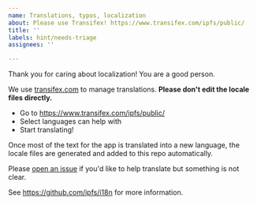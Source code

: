 ```yaml
---
name: Translations, typos, localization
about: Please use Transifex! https://www.transifex.com/ipfs/public/
title: ''
labels: hint/needs-triage
assignees: ''

---
```


Thank you for caring about localization! You are a good person.

We use [transifex.com](https://www.transifex.com/ipfs/public/) to manage translations. **Please don't edit the locale files directly.**

- Go to https://www.transifex.com/ipfs/public/
- Select languages can help with
- Start translating!

Once most of the text for the app is translated into a new language, the locale files are generated and added to this repo automatically.

Please [open an issue](https://github.com/ipfs-shipyard/ipfs-webui/issues/new) if you'd like to help translate but something is not clear.

See https://github.com/ipfs/i18n for more information.
